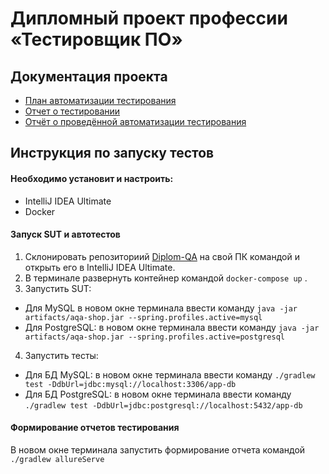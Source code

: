 # Дипломный проект профессии «Тестировщик ПО»

## Документация проекта

* [План автоматизации тестирования](https://github.com/BirrTaty/Diplom-QA/blob/master/docs/Plan.md)
* [Отчет о тестировании](https://github.com/BirrTaty/Diplom-QA/blob/master/docs/Report.md)
* [Отчёт о проведённой автоматизации тестирования](https://github.com/BirrTaty/Diplom-QA/blob/master/docs/Summary.md)

## Инструкция по запуску тестов
#### Необходимо установит и настроить: 
* IntelliJ IDEA Ultimate
* Docker

#### Запуск SUT и автотестов

1. Склонировать репозиториий [Diplom-QA](https://github.com/BirrTaty/Diplom-QA) на свой ПК командой и открыть его в IntelliJ IDEA Ultimate.
2. В терминале развернуть контейнер командой `docker-compose up` . 
3. Запустить SUT:
 + Для MySQL в новом окне терминала ввести команду `java -jar artifacts/aqa-shop.jar --spring.profiles.active=mysql`
 + Для PostgreSQL: в новом окне терминала ввести команду `java -jar artifacts/aqa-shop.jar --spring.profiles.active=postgresql`
4. Запустить тесты:
 + Для БД MySQL: в новом окне терминала ввести команду `./gradlew test -DdbUrl=jdbc:mysql://localhost:3306/app-db`
 + Для БД PostgreSQL: в новом окне терминала ввести команду `./gradlew test -DdbUrl=jdbc:postgresql://localhost:5432/app-db`

#### Формирование отчетов тестирования
В новом окне терминала запустить формирование отчета командой `./gradlew allureServe`
